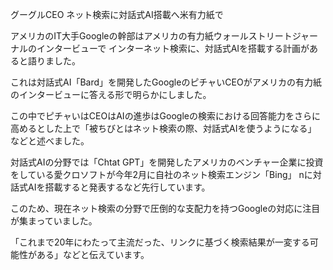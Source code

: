 グーグルCEO ネット検索に対話式AI搭載へ米有力紙で

アメリカのIT大手Googleの幹部はアメリカの有力紙ウォールストリートジャーナルのインタービューで
インターネット検索に、対話式AIを搭載する計画があると語りました。

これは対話式AI「Bard」を開発したGoogleのピチャいCEOがアメリカの有力紙のインタービューに答える形で明らかにしました。

この中でピチャいはCEOはAIの進歩はGoogleの検索における回答能力をさらに高めるとした上で「被ちびとはネット検索の際、対話式AIを使うようになる」
などと述べました。

対話式AIの分野では「Chtat GPT」を開発したアメリカのベンチャー企業に投資をしている愛クロソフトが今年2月に自社のネット検索エンジン「Bing」
nに対話式AIを搭載すると発表するなど先行しています。

このため、現在ネット検索の分野で圧倒的な支配力を持つGoogleの対応に注目が集まっていました。

「これまで20年にわたって主流だった、リンクに基づく検索結果が一変する可能性がある」などと伝えています。

